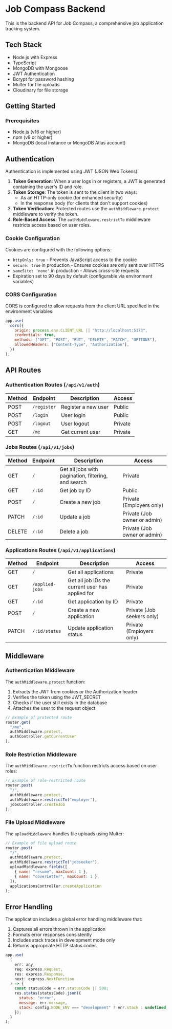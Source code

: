 # Job Compass Backend

This is the backend API for Job Compass, a comprehensive job application tracking system.

## Tech Stack

- Node.js with Express
- TypeScript
- MongoDB with Mongoose
- JWT Authentication
- Bcrypt for password hashing
- Multer for file uploads
- Cloudinary for file storage

## Getting Started

### Prerequisites

- Node.js (v16 or higher)
- npm (v8 or higher)
- MongoDB (local instance or MongoDB Atlas account)


## Authentication

Authentication is implemented using JWT (JSON Web Tokens):

1. **Token Generation**: When a user logs in or registers, a JWT is generated containing the user's ID and role.
2. **Token Storage**: The token is sent to the client in two ways:
   - As an HTTP-only cookie (for enhanced security)
   - In the response body (for clients that don't support cookies)
3. **Token Verification**: Protected routes use the `authMiddleware.protect` middleware to verify the token.
4. **Role-Based Access**: The `authMiddleware.restrictTo` middleware restricts access based on user roles.

### Cookie Configuration

Cookies are configured with the following options:
- `httpOnly: true` - Prevents JavaScript access to the cookie
- `secure: true` in production - Ensures cookies are only sent over HTTPS
- `sameSite: 'none'` in production - Allows cross-site requests
- Expiration set to 90 days by default (configurable via environment variables)

### CORS Configuration

CORS is configured to allow requests from the client URL specified in the environment variables:
```javascript
app.use(
  cors({
    origin: process.env.CLIENT_URL || "http://localhost:5173",
    credentials: true,
    methods: ["GET", "POST", "PUT", "DELETE", "PATCH", "OPTIONS"],
    allowedHeaders: ["Content-Type", "Authorization"],
  })
);
```

## API Routes

### Authentication Routes (`/api/v1/auth`)

| Method | Endpoint | Description | Access |
|--------|----------|-------------|--------|
| POST | `/register` | Register a new user | Public |
| POST | `/login` | User login | Public |
| POST | `/logout` | User logout | Private |
| GET | `/me` | Get current user | Private |

### Jobs Routes (`/api/v1/jobs`)

| Method | Endpoint | Description | Access |
|--------|----------|-------------|--------|
| GET | `/` | Get all jobs with pagination, filtering, and search | Private |
| GET | `/:id` | Get job by ID | Public |
| POST | `/` | Create a new job | Private (Employers only) |
| PATCH | `/:id` | Update a job | Private (Job owner or admin) |
| DELETE | `/:id` | Delete a job | Private (Job owner or admin) |

### Applications Routes (`/api/v1/applications`)

| Method | Endpoint | Description | Access |
|--------|----------|-------------|--------|
| GET | `/` | Get all applications | Private |
| GET | `/applied-jobs` | Get all job IDs the current user has applied for | Private |
| GET | `/:id` | Get application by ID | Private |
| POST | `/` | Create a new application | Private (Job seekers only) |
| PATCH | `/:id/status` | Update application status | Private (Employers only) |

## Middleware

### Authentication Middleware

The `authMiddleware.protect` function:
1. Extracts the JWT from cookies or the Authorization header
2. Verifies the token using the JWT_SECRET
3. Checks if the user still exists in the database
4. Attaches the user to the request object

```javascript
// Example of protected route
router.get(
  "/me",
  authMiddleware.protect,
  authController.getCurrentUser
);
```

### Role Restriction Middleware

The `authMiddleware.restrictTo` function restricts access based on user roles:

```javascript
// Example of role-restricted route
router.post(
  "/",
  authMiddleware.protect,
  authMiddleware.restrictTo("employer"),
  jobsController.createJob
);
```

### File Upload Middleware

The `uploadMiddleware` handles file uploads using Multer:

```javascript
// Example of file upload route
router.post(
  "/",
  authMiddleware.protect,
  authMiddleware.restrictTo("jobseeker"),
  uploadMiddleware.fields([
    { name: "resume", maxCount: 1 },
    { name: "coverLetter", maxCount: 1 },
  ]),
  applicationsController.createApplication
);
```

## Error Handling

The application includes a global error handling middleware that:
1. Captures all errors thrown in the application
2. Formats error responses consistently
3. Includes stack traces in development mode only
4. Returns appropriate HTTP status codes

```javascript
app.use(
  (
    err: any,
    req: express.Request,
    res: express.Response,
    next: express.NextFunction
  ) => {
    const statusCode = err.statusCode || 500;
    res.status(statusCode).json({
      status: "error",
      message: err.message,
      stack: config.NODE_ENV === "development" ? err.stack : undefined,
    });
  }
);
```
